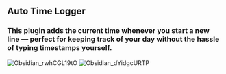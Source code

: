 ## Auto Time Logger

### This plugin adds the current time whenever you start a new line — perfect for keeping track of your day without the hassle of typing timestamps yourself.
![Obsidian_rwhCGL19tO](https://github.com/user-attachments/assets/19edc9d6-0807-4c9c-8ada-de93cb59dddf)
![Obsidian_dYidgcURTP](https://github.com/user-attachments/assets/2b1b7432-b3f3-4b12-9f98-18dffbcdaa4d)
